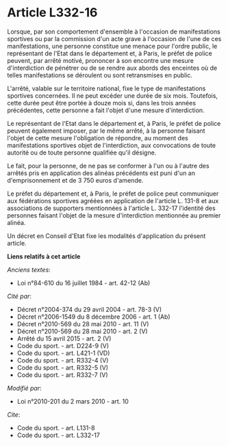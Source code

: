 # Article L332-16

Lorsque, par son comportement d'ensemble à l'occasion de manifestations sportives ou par la commission d'un acte grave à
l'occasion de l'une de ces manifestations, une personne constitue une menace pour l'ordre public, le représentant de l'Etat
dans le département et, à Paris, le préfet de police peuvent, par arrêté motivé, prononcer à son encontre une mesure
d'interdiction de pénétrer ou de se rendre aux abords des enceintes où de telles manifestations se déroulent ou sont
retransmises en public.

L'arrêté, valable sur le territoire national, fixe le type de manifestations sportives concernées. Il ne peut excéder une
durée de six mois. Toutefois, cette durée peut être portée à douze mois si, dans les trois années précédentes, cette personne
a fait l'objet d'une mesure d'interdiction. 

Le représentant de l'Etat dans le département et, à Paris, le préfet de police peuvent également imposer, par le même arrêté,
à la personne faisant l'objet de cette mesure l'obligation de répondre, au moment des manifestations sportives objet de
l'interdiction, aux convocations de toute autorité ou de toute personne qualifiée qu'il désigne. 

Le fait, pour la personne, de ne pas se conformer à l'un ou à l'autre des arrêtés pris en application des alinéas précédents
est puni d'un an d'emprisonnement et de 3 750 euros d'amende. 

Le préfet du département et, à Paris, le préfet de police peut communiquer aux fédérations sportives agréées en application
de l'article L. 131-8 et aux associations de supporters mentionnées à l'article L. 332-17 l'identité des personnes faisant
l'objet de la mesure d'interdiction mentionnée au premier alinéa. 

Un décret en Conseil d'Etat fixe les modalités d'application du présent article.

**Liens relatifs à cet article**

_Anciens textes_:

  - Loi n°84-610 du 16 juillet 1984 - art. 42-12 (Ab)

_Cité par_:

  - Décret n°2004-374 du 29 avril 2004 - art. 78-3 (V)
  - Décret n°2006-1549 du 8 décembre 2006 - art. 1 (Ab)
  - Décret n°2010-569 du 28 mai 2010 - art. 11 (V)
  - Décret n°2010-569 du 28 mai 2010 - art. 2 (V)
  - Arrêté du 15 avril 2015 - art. 2 (V)
  - Code du sport. - art. D224-9 (V)
  - Code du sport. - art. L421-1 (VD)
  - Code du sport. - art. R332-4 (V)
  - Code du sport. - art. R332-5 (V)
  - Code du sport. - art. R332-7 (V)

_Modifié par_:

  - Loi n°2010-201 du 2 mars 2010 - art. 10

_Cite_:

  - Code du sport. - art. L131-8
  - Code du sport. - art. L332-17
